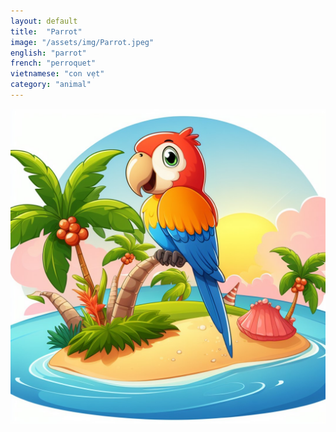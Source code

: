 ```yaml
---
layout: default
title:  "Parrot"
image: "/assets/img/Parrot.jpeg"
english: "parrot"
french: "perroquet"
vietnamese: "con vẹt"
category: "animal"
---
```


![Parrot](/assets/img/Parrot.jpeg)